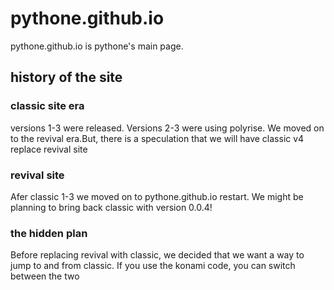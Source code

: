 # pythone.github.io
pythone.github.io is pythone's main page.
## history of the site
### classic site era
versions 1-3 were released. Versions 2-3 were using polyrise. We moved on to the revival era.But, there is a speculation that we will have classic v4 replace revival site
### revival site
Afer classic 1-3 we moved on to pythone.github.io restart. We might be planning to bring back classic with version 0.0.4!
### the hidden plan
  Before replacing revival with classic, we decided that we want a way to jump to and from classic. If you use the konami code, you can switch between the two
